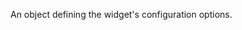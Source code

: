 
<!--shortDescription-->
An object defining the widget's configuration options.
<!--/shortDescription-->

<!--fullDescription-->

<!--/fullDescription-->